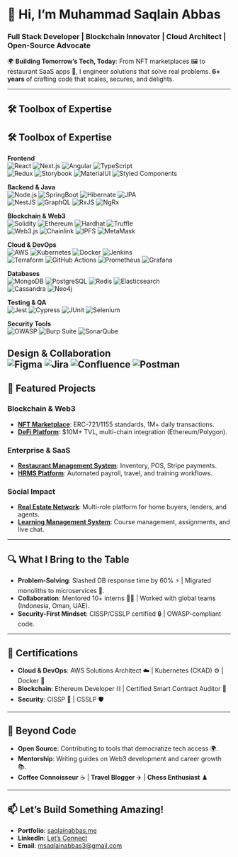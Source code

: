 # 👋 Hi, I’m Muhammad Saqlain Abbas  
### **Full Stack Developer** | **Blockchain Innovator** | **Cloud Architect** | **Open-Source Advocate**  

🌍 **Building Tomorrow’s Tech, Today**: From NFT marketplaces 🖼️ to restaurant SaaS apps 🍔, I engineer solutions that solve real problems. **6+ years** of crafting code that scales, secures, and delights.  

---

## 🛠️ **Toolbox of Expertise**  
## 🛠️ **Toolbox of Expertise**  

**Frontend**  
![React](https://img.shields.io/badge/React-61DAFB?style=flat&logo=react&logoColor=black) ![Next.js](https://img.shields.io/badge/Next.js-000000?style=flat&logo=next.js&logoColor=white) ![Angular](https://img.shields.io/badge/Angular-DD0031?style=flat&logo=angular&logoColor=white) ![TypeScript](https://img.shields.io/badge/TypeScript-3178C6?style=flat&logo=typescript&logoColor=white)  
![Redux](https://img.shields.io/badge/Redux-764ABC?style=flat&logo=redux&logoColor=white) ![Storybook](https://img.shields.io/badge/Storybook-FF4785?style=flat&logo=storybook&logoColor=white) ![MaterialUI](https://img.shields.io/badge/Material_UI-0081CB?style=flat&logo=mui&logoColor=white) ![Styled Components](https://img.shields.io/badge/Styled_Components-DB7093?style=flat&logo=styledcomponents&logoColor=white)  

**Backend & Java**  
![Node.js](https://img.shields.io/badge/Node.js-339933?style=flat&logo=node.js&logoColor=white) ![SpringBoot](https://img.shields.io/badge/Spring_Boot-6DB33F?style=flat&logo=springboot&logoColor=white) ![Hibernate](https://img.shields.io/badge/Hibernate-59666C?style=flat&logo=hibernate&logoColor=white) ![JPA](https://img.shields.io/badge/JPA-007396?style=flat&logo=java&logoColor=white)  
![NestJS](https://img.shields.io/badge/NestJS-E0234E?style=flat&logo=nestjs&logoColor=white) ![GraphQL](https://img.shields.io/badge/GraphQL-E10098?style=flat&logo=graphql&logoColor=white) ![RxJS](https://img.shields.io/badge/RxJS-B7178C?style=flat&logo=reactivex&logoColor=white) ![NgRx](https://img.shields.io/badge/NgRx-999999?style=flat&logo=ngrx&logoColor=white)  

**Blockchain & Web3**  
![Solidity](https://img.shields.io/badge/Solidity-%23363636?style=flat&logo=solidity&logoColor=white) ![Ethereum](https://img.shields.io/badge/Ethereum-3C3C3D?style=flat&logo=ethereum&logoColor=white) ![Hardhat](https://img.shields.io/badge/Hardhat-FFF100?style=flat&logo=hardhat&logoColor=black) ![Truffle](https://img.shields.io/badge/Truffle-3C3C3D?style=flat&logo=truffle&logoColor=white)  
![Web3.js](https://img.shields.io/badge/Web3.js-F16822?style=flat&logo=web3.js&logoColor=white) ![Chainlink](https://img.shields.io/badge/Chainlink-375BD2?style=flat&logo=chainlink&logoColor=white) ![IPFS](https://img.shields.io/badge/IPFS-65C2CB?style=flat&logo=ipfs&logoColor=white) ![MetaMask](https://img.shields.io/badge/MetaMask-E2761B?style=flat&logo=metamask&logoColor=white)  

**Cloud & DevOps**  
![AWS](https://img.shields.io/badge/AWS-232F3E?style=flat&logo=amazonaws&logoColor=white) ![Kubernetes](https://img.shields.io/badge/Kubernetes-326CE5?style=flat&logo=kubernetes&logoColor=white) ![Docker](https://img.shields.io/badge/Docker-2496ED?style=flat&logo=docker&logoColor=white) ![Jenkins](https://img.shields.io/badge/Jenkins-D24939?style=flat&logo=jenkins&logoColor=white)  
![Terraform](https://img.shields.io/badge/Terraform-623CE4?style=flat&logo=terraform&logoColor=white) ![GitHub Actions](https://img.shields.io/badge/GitHub_Actions-2088FF?style=flat&logo=githubactions&logoColor=white) ![Prometheus](https://img.shields.io/badge/Prometheus-E6522C?style=flat&logo=prometheus&logoColor=white) ![Grafana](https://img.shields.io/badge/Grafana-F46800?style=flat&logo=grafana&logoColor=white)  

**Databases**  
![MongoDB](https://img.shields.io/badge/MongoDB-47A248?style=flat&logo=mongodb&logoColor=white) ![PostgreSQL](https://img.shields.io/badge/PostgreSQL-4169E1?style=flat&logo=postgresql&logoColor=white) ![Redis](https://img.shields.io/badge/Redis-DC382D?style=flat&logo=redis&logoColor=white) ![Elasticsearch](https://img.shields.io/badge/Elasticsearch-005571?style=flat&logo=elasticsearch&logoColor=white)  
![Cassandra](https://img.shields.io/badge/Cassandra-1287B1?style=flat&logo=apachecassandra&logoColor=white) ![Neo4j](https://img.shields.io/badge/Neo4j-008CC1?style=flat&logo=neo4j&logoColor=white)  

**Testing & QA**  
![Jest](https://img.shields.io/badge/Jest-C21325?style=flat&logo=jest&logoColor=white) ![Cypress](https://img.shields.io/badge/Cypress-17202C?style=flat&logo=cypress&logoColor=white) ![JUnit](https://img.shields.io/badge/JUnit-25A162?style=flat&logo=junit5&logoColor=white) ![Selenium](https://img.shields.io/badge/Selenium-43B02A?style=flat&logo=selenium&logoColor=white)  

**Security Tools**  
![OWASP](https://img.shields.io/badge/OWASP-000000?style=flat&logo=owasp&logoColor=white) ![Burp Suite](https://img.shields.io/badge/Burp_Suite-000000?style=flat&logo=burpsuite&logoColor=white) ![SonarQube](https://img.shields.io/badge/SonarQube-4E9BCD?style=flat&logo=sonarqube&logoColor=white)  

**Design & Collaboration**  
![Figma](https://img.shields.io/badge/Figma-F24E1E?style=flat&logo=figma&logoColor=white) ![Jira](https://img.shields.io/badge/Jira-0052CC?style=flat&logo=jira&logoColor=white) ![Confluence](https://img.shields.io/badge/Confluence-172B4D?style=flat&logo=confluence&logoColor=white) ![Postman](https://img.shields.io/badge/Postman-FF6C37?style=flat&logo=postman&logoColor=white)  
---

## 🚀 **Featured Projects**  
### **Blockchain & Web3**  
- **[NFT Marketplace](https://github.com/yourusername/nft-marketplace)**: ERC-721/1155 standards, 1M+ daily transactions.  
- **[DeFi Platform](https://github.com/yourusername/defi-platform)**: $10M+ TVL, multi-chain integration (Ethereum/Polygon).  

### **Enterprise & SaaS**  
- **[Restaurant Management System](https://github.com/yourusername/restaurant-saas)**: Inventory, POS, Stripe payments.  
- **[HRMS Platform](https://github.com/yourusername/hrms)**: Automated payroll, travel, and training workflows.  

### **Social Impact**  
- **[Real Estate Network](https://github.com/yourusername/real-estate)**: Multi-role platform for home buyers, lenders, and agents.  
- **[Learning Management System](https://github.com/yourusername/lms)**: Course management, assignments, and live chat.  

---

## 🔍 **What I Bring to the Table**  
- **Problem-Solving**: Slashed DB response time by 60% ⚡ | Migrated monoliths to microservices 🐳.  
- **Collaboration**: Mentored 10+ interns 👨🏫 | Worked with global teams (Indonesia, Oman, UAE).  
- **Security-First Mindset**: CISSP/CSSLP certified 🔒 | OWASP-compliant code.  

---

## 📜 **Certifications**  
- **Cloud & DevOps**: AWS Solutions Architect ☁️ | Kubernetes (CKAD) ⚙️ | Docker 🐳  
- **Blockchain**: Ethereum Developer ⛓️ | Certified Smart Contract Auditor 📜  
- **Security**: CISSP 🔐 | CSSLP 🛡️  

---

## 🌱 **Beyond Code**  
- **Open Source**: Contributing to tools that democratize tech access 🌍.  
- **Mentorship**: Writing guides on Web3 development and career growth 📚.  
- **Coffee Connoisseur** ☕ | **Travel Blogger** ✈️ | **Chess Enthusiast** ♟️  

---

## 📫 **Let’s Build Something Amazing!**  
- **Portfolio**: [saqlainabbas.me](https://saqlainabbas.me/)  
- **LinkedIn**: [Let’s Connect](https://linkedin.com/in/muhammad-saqlain-abbas/)  
- **Email**: msaqlainabbas3@gmail.com  
